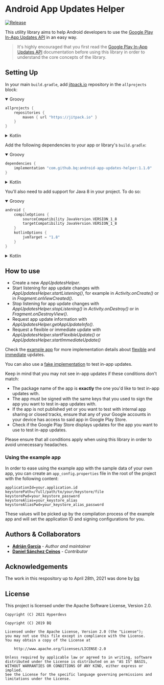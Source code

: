 # Android App Updates Helper
[![Release](https://jitpack.io/v/bq/android-app-updates-helper.svg)](https://jitpack.io/#bq/android-app-updates-helper)

This utility library aims to help Android developers to use the [Google Play In-App Updates API](https://developer.android.com/guide/app-bundle/in-app-updates) in an easy way.

> It's highly encouraged that you first read the [Google Play In-App Updates API](https://developer.android.com/guide/app-bundle/in-app-updates) documentation before using this library in order to understand the core concepts of the library.

## Setting Up
In your main `build.gradle`, add [jitpack.io](https://jitpack.io/) repository in the `allprojects` block:

<details open><summary>Groovy</summary>

```groovy
allprojects {
    repositories {
        maven { url "https://jitpack.io" }
    }
}
```
</details>

<details><summary>Kotlin</summary>

```kotlin
allprojects {
    repositories {
        maven(url = "https://jitpack.io")
    }
}
```
</details>


Add the following dependencies to your app or library's `build.gradle`:

<details open><summary>Groovy</summary>

```groovy
dependencies {
    implementation "com.github.bq:android-app-updates-helper:1.1.0"
}
```
</details>


<details><summary>Kotlin</summary>

```kotlin
dependencies {
    implementation("com.github.bq:android-app-updates-helper:1.1.0")
}
```
</details>

You'll also need to add support for Java 8 in your project. To do so:
<details open><summary>Groovy</summary>

```groovy
android {
    compileOptions {
        sourceCompatibility JavaVersion.VERSION_1_8
        targetCompatibility JavaVersion.VERSION_1_8
    }
    kotlinOptions {
        jvmTarget = "1.8"
    }
}
```
</details>

<details><summary>Kotlin</summary>

```kotlin
android {
    compileOptions {
        sourceCompatibility = JavaVersion.VERSION_1_8
        targetCompatibility = JavaVersion.VERSION_1_8
    }
    kotlinOptions {
        jvmTarget = "1.8"
    }
}
```
</details>

## How to use
* Create a new _AppUpdatesHelper_.
* Start listening for app update changes with _AppUpdatesHelper.startListening()_, for example in _Activity.onCreate()_ or in _Fragment.onViewCreated()_.
* Stop listening for app update changes with _AppUpdatesHelper.stopListening()_ in _Activity.onDestroy()_ or in _Fragment.onDestroyView()_.
* Request app update information with _AppUpdatesHelper.getAppUpdateInfo()_.
* Request a flexible or immediate update with _AppUpdatesHelper.startFlexibleUpdate()_ or _AppUpdatesHelper.startImmediateUpdate()_

Check the [example app](app) for more implementation details about [flexible](app/src/main/kotlin/com/bq/appupdateshelper/flexible/FlexibleUpdateActivity.kt)
and [immediate](app/src/main/kotlin/com/bq/appupdateshelper/immediate/ImmediateUpdateActivity.kt) updates. 

You can also use a [fake implementation](app/src/main/kotlin/com/bq/appupdateshelper/fake/FakeUpdateActivity.kt) to test in-app updates.

Keep in mind that you may not see in-app updates if these conditions don't match:
* The package name of the app is **exactly** the one you'd like to test in-app updates with.
* The app must be signed with the same keys that you used to sign the app you want to test in-app updates with.
* If the app is not published yet or you want to test with internal app sharing or closed tracks, 
ensure that any of your Google accounts in your device has access to said app in Google Play Store.
* Check if the Google Play Store displays updates for the app you want to use to test in-app updates.

Please ensure that all conditions apply when using this library in order to avoid unnecessary headaches.

### Using the example app
In order to ease using the example app with the sample data of your own app, 
you can create an `app_config.properties` file in the root of the project with the following content:
```properties
applicationId=your.application.id
keystorePath=/full/path/to/your/keystore/file
keystorePwd=your_keystore_password
keystoreAlias=your_keystore_alias
keystoreAliasPwd=your_keystore_alias_password
```

These values will be picked up by the compilation process of the example app 
and will set the application ID and signing configurations for you.

## Authors & Collaborators
* **[Adrián García](https://github.com/adriangl)** - *Author and maintainer*
* **[Daniel Sánchez Ceinos](https://github.com/danielceinos)** - *Contributor*

## Acknowledgements
The work in this respository up to April 28th, 2021 was done by [bq](https://github.com/bq)

## License
This project is licensed under the Apache Software License, Version 2.0.
```
Copyright (C) 2021 Hyperdevs

Copyright (C) 2019 BQ

Licensed under the Apache License, Version 2.0 (the "License");
you may not use this file except in compliance with the License.
You may obtain a copy of the License at

    http://www.apache.org/licenses/LICENSE-2.0

Unless required by applicable law or agreed to in writing, software
distributed under the License is distributed on an "AS IS" BASIS,
WITHOUT WARRANTIES OR CONDITIONS OF ANY KIND, either express or implied.
See the License for the specific language governing permissions and
limitations under the License.
```
